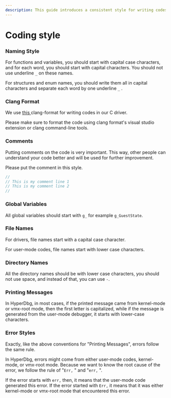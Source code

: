 ```yaml
---
description: This guide introduces a consistent style for writing codes for HypedDbg.
---
```


# Coding style

### Naming Style

For functions and variables, you should start with capital case characters, and for each word, you should start with capital characters. You should not use underline `_` on these names.

For structures and enum names, you should write them all in capital characters and separate each word by one underline `_` .

### Clang Format

We use [this ](https://github.com/HyperDbg/HyperDbg/blob/master/hyperdbg/.clang-format)clang-format for writing codes in our C driver.

Please make sure to format the code using clang format's visual studio extension or clang command-line tools.

### Comments

Putting comments on the code is very important. This way, other people can understand your code better and will be used for further improvement.

Please put the comment in this style.

```c
//
// This is my comment line 1
// This is my comment line 2
//
```

### Global Variables

All global variables should start with `g_` for example `g_GuestState`.

### File Names

For drivers, file names start with a capital case character.

For user-mode codes, file names start with lower case characters.

### Directory Names

All the directory names should be with lower case characters, you should not use space, and instead of that, you can use `-`.

### Printing Messages

In HyperDbg, in most cases, if the printed message came from kernel-mode or vmx-root mode, then the first letter is capitalized, while if the message is generated from the user-mode debugger, it starts with lower-case characters.

### Error Styles

Exactly, like the above conventions for "Printing Messages", errors follow the same rule.

In HyperDbg, errors might come from either user-mode codes, kernel-mode, or vmx-root mode. Because we want to know the root cause of the error, we follow the rule of "`Err,` " and "`err,` ".

If the error starts with `err,` then, it means that the user-mode code generated this error. If the error started with `Err,` it means that it was either kernel-mode or vmx-root mode that encountered this error.
